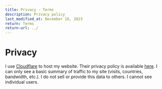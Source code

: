 ```yaml
---
title: Privacy - Terms
description: Privacy policy
last_modified_at: December 16, 2023
return: Terms
return-url: ../
---
```


# Privacy
I use <a href="https://www.cloudflare.com/" target="_blank">Cloudflare</a> to host my website. Their privacy policy is available <a href="https://www.cloudflare.com/en-ca/privacypolicy/" target="_blank">here</a>. I can only see a basic summary of traffic to my site (visits, countries, bandwidth, etc.). I do not sell or provide this data to others. I cannot see individual users.